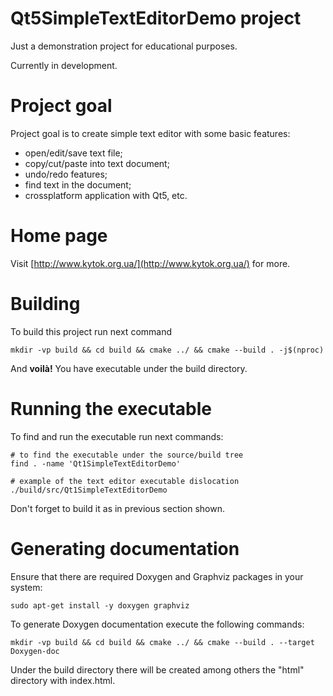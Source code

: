# Qt5SimpleTextEditorDemo project

Just a demonstration project for educational purposes.

Currently in development.

# Project goal

Project goal is to create simple text editor with some basic features:
+ open/edit/save text file;
+ copy/cut/paste into text document;
+ undo/redo features;
+ find text in the document;
+ crossplatform application with Qt5, etc. 

# Home page

Visit [http://www.kytok.org.ua/](http://www.kytok.org.ua/) for more.

# Building

To build this project run next command
```
mkdir -vp build && cd build && cmake ../ && cmake --build . -j$(nproc)
```
And **voilà!** You have executable under the build directory.

# Running the executable

To find and run the executable run next commands:

```
# to find the executable under the source/build tree
find . -name 'Qt1SimpleTextEditorDemo'

# example of the text editor executable dislocation
./build/src/Qt1SimpleTextEditorDemo
```

Don't forget to build it as in previous section shown.

# Generating documentation

Ensure that there are required Doxygen and Graphviz packages in your system:

```
sudo apt-get install -y doxygen graphviz
```

To generate Doxygen documentation execute the following commands:

```
mkdir -vp build && cd build && cmake ../ && cmake --build . --target Doxygen-doc
```

Under the build directory there will be created among others the "html" directory with index.html. 